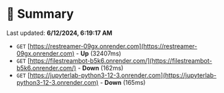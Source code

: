# 📖 Summary
Last updated: **6/12/2024, 6:19:17 AM**

- `GET` [https://restreamer-09gx.onrender.com](https://restreamer-09gx.onrender.com) - **Up** (32407ms)
- `GET` [https://filestreambot-b5k6.onrender.com/](https://filestreambot-b5k6.onrender.com/) - **Down** (162ms)
- `GET` [https://jupyterlab-python3-12-3.onrender.com](https://jupyterlab-python3-12-3.onrender.com) - **Down** (165ms)
